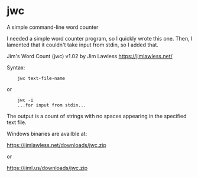 # jwc
A simple command-line word counter

I needed a simple word counter program, so I quickly wrote this one.  Then, I lamented that it couldn't take input from stdin, so I added that.

Jim's Word Count (jwc) v1.02 by Jim Lawless https://jimlawless.net/

Syntax:

        jwc text-file-name

or

        jwc -i
        ...for input from stdin...
    
The output is a count of strings with no spaces appearing in the specified text file.

Windows binaries are availble at:

https://jimlawless.net/downloads/jwc.zip

or

https://jiml.us/downloads/jwc.zip

